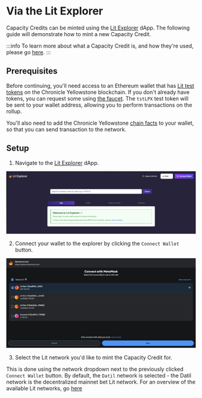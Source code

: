 # Via the Lit Explorer

Capacity Credits can be minted using the [Lit Explorer](https://explorer.litprotocol.com/) dApp. The following guide will demonstrate how to mint a new Capacity Credit.

:::info
To learn more about what a Capacity Credit is, and how they're used, please go [here](../capacity-credit-intro.md).
:::

## Prerequisites

Before continuing, you'll need access to an Ethereum wallet that has [Lit test tokens](../../connecting-to-a-lit-network/lit-blockchains/chronicle-yellowstone.md#tstlpx-test-token) on the Chronicle Yellowstone blockchain. If you don't already have tokens, you can request some using [the faucet](https://chronicle-yellowstone-faucet.getlit.dev/). The `tstLPX` test token will be sent to your wallet address, allowing you to perform transactions on the rollup.

You'll also need to add the Chronicle Yellowstone [chain facts](../../connecting-to-a-lit-network/lit-blockchains/chronicle-yellowstone.md#connecting-to-chronicle-yellowstone) to your wallet, so that you can send transaction to the network.

## Setup

1. Navigate to the [Lit Explorer](https://explorer.litprotocol.com/) dApp.

![The Lit Explorer](lit-explorer.png)

2. Connect your wallet to the explorer by clicking the `Connect Wallet` button.

![alt text](image.png)

3. Select the Lit network you'd like to mint the Capacity Credit for.

This is done using the network dropdown next to the previously clicked `Connect Wallet` button. By default, the `Datil` network is selected - the Datil network is the decentralized mainnet bet Lit network. For an overview of the available Lit networks, go [here](../../connecting-to-a-lit-network/testnets.md)
